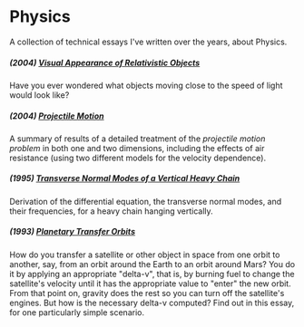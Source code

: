# Physics
A collection of technical essays I've written over the years, about Physics.

##### (2004) [Visual Appearance of Relativistic Objects](https://github.com/wltrup/Physics-Visual-Appearance-of-Relativistic-Objects)
Have you ever wondered what objects moving close to the speed of light would look like?

##### (2004) [Projectile Motion](https://github.com/wltrup/Physics-Projectile-Motion)
A summary of results of a detailed treatment of the _projectile motion problem_ in both one and two dimensions, including the effects of air resistance (using two different models for the velocity dependence).

##### (1995) [Transverse Normal Modes of a Vertical Heavy Chain](https://github.com/wltrup/Physics-Transverse-Normal-Modes-of-a-Vertical-Heavy-Chain)
Derivation of the differential equation, the transverse normal modes, and their frequencies, for a heavy chain hanging vertically.

##### (1993) [Planetary Transfer Orbits](https://github.com/wltrup/Physics-Planetary-Transfer-Orbits)
How do you transfer a satellite or other object in space from one orbit to another, say, from an orbit around the Earth to an orbit around Mars? You do it by applying an appropriate "delta-v", that is, by burning fuel to change the satellite's velocity until it has the appropriate value to "enter" the new orbit. From that point on, gravity does the rest so you can turn off the satellite's engines. But how is the necessary delta-v computed? Find out in this essay, for one particularly simple scenario.
